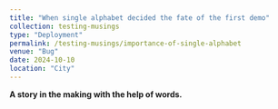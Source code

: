 ```yaml
---
title: "When single alphabet decided the fate of the first demo"
collection: testing-musings
type: "Deployment"
permalink: /testing-musings/importance-of-single-alphabet
venue: "Bug"
date: 2024-10-10
location: "City"
---
```


**A story in the making with the help of words.**

